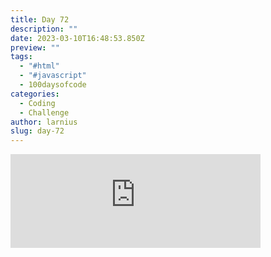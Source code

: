 ```yaml
---
title: Day 72
description: ""
date: 2023-03-10T16:48:53.850Z
preview: ""
tags:
  - "#html"
  - "#javascript"
  - 100daysofcode
categories:
  - Coding
  - Challenge
author: larnius
slug: day-72
---
```

<iframe src="https://mastodontech.de/@larnius/110001165511008900/embed" class="mastodon-embed" style="max-width: 100%; border: 0" width="400" allowfullscreen="allowfullscreen"></iframe><script src="https://mastodontech.de/embed.js" async="async"></script>